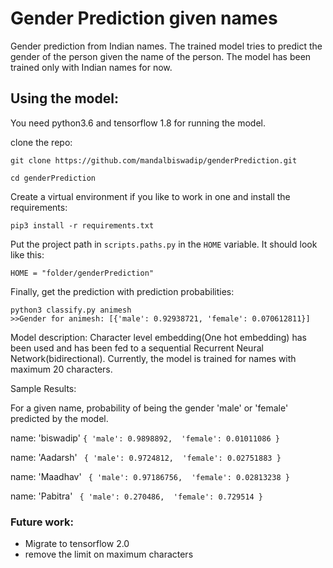 # Gender Prediction given names
Gender prediction from Indian names.
The trained model tries to predict the gender of the person given the name of the person. The model has been trained only with Indian names for now.

## Using the model:

You need python3.6 and tensorflow 1.8 for running the model.

clone the repo:

`git clone https://github.com/mandalbiswadip/genderPrediction.git`

`cd genderPrediction`

Create a virtual environment if you like to work in one and install the requirements:

`pip3 install -r requirements.txt`

Put the project path in `scripts.paths.py` in the `HOME` variable. It should look like this:

`HOME = "folder/genderPrediction"`

Finally, get the prediction with prediction probabilities:

```buildoutcfg
python3 classify.py animesh
>>Gender for animesh: [{'male': 0.92938721, 'female': 0.070612811}]

```

Model description:
Character level embedding(One hot embedding) has been used and has been fed to a sequential Recurrent Neural Network(bidirectional).
Currently, the model is trained for names with maximum 20 characters.



Sample Results:

For a given name, probability of being the gender 'male' or 'female' predicted by the model.

name: 'biswadip'
`
{
'male': 0.9898892, 
'female': 0.01011086
}
`

name: 'Aadarsh'
`
{
'male': 0.9724812, 
'female': 0.02751883
}`

name: 'Maadhav'
`
{
'male': 0.97186756, 
'female': 0.02813238
}`

name: 'Pabitra'
`
{
'male': 0.270486, 
'female': 0.729514
}`


### Future work:
* Migrate to tensorflow 2.0
* remove the limit on maximum characters 